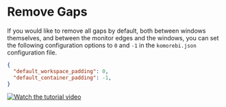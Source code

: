 # Remove Gaps

If you would like to remove all gaps by default, both between windows
themselves, and between the monitor edges and the windows, you can set the
following configuration options to `0` and `-1` in the `komorebi.json`
configuration file.

```json
{
  "default_workspace_padding": 0,
  "default_container_padding": -1,
}
```

[![Watch the tutorial video](https://img.youtube.com/vi/6QYLao953XE/hqdefault.jpg)](https://www.youtube.com/watch?v=6QYLao953XE)
